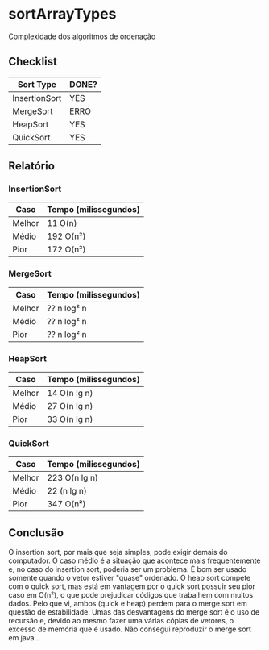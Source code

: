 # sortArrayTypes
Complexidade dos algoritmos de ordenação

## Checklist
| Sort Type | DONE? |
| ------ | ----- |
| InsertionSort | YES |
| MergeSort | ERRO |
| HeapSort | YES |
| QuickSort | YES |

## Relatório
### InsertionSort
| Caso | Tempo (milissegundos) |
| ------ | ----- |
| Melhor | 11 O(n) | -> Números crescentes
| Médio | 192 O(n²) | -> Números aleatórios
| Pior | 172 O(n²) | -> Números decrescentes

### MergeSort
| Caso | Tempo (milissegundos) |
| ------ | ----- |
| Melhor | ?? n log² n | -> ??
| Médio | ?? n log² n | -> ??
| Pior | ?? n log² n| -> ??

### HeapSort
| Caso | Tempo (milissegundos) |
| ------ | ----- |
| Melhor | 14 O(n lg n)| -> Números decrescentes
| Médio | 27 O(n lg n) | -> Números aleatórios
| Pior | 33 O(n lg n) | -> Números crescentes

### QuickSort
| Caso | Tempo (milissegundos) |
| ------ | ----- |
| Melhor | 223 O(n lg n)| -> Números crescentes
| Médio | 22 (n lg n) | -> Números aleatórios
| Pior | 347 O(n²) | -> Números decrescentes

## Conclusão
O insertion sort, por mais que seja simples, pode exigir demais do computador. O caso médio é a situação que acontece mais frequentemente e, no caso do insertion sort, poderia ser um problema. É bom ser usado somente quando o vetor estiver "quase" ordenado.
O heap sort compete com o quick sort, mas está em vantagem por o quick sort possuir seu pior caso em O(n²), o que pode prejudicar códigos que trabalhem com muitos dados. Pelo que vi, ambos (quick e heap) perdem para o merge sort em questão de estabilidade. 
Umas das desvantagens do merge sort é o uso de recursão e, devido ao mesmo fazer uma várias cópias de vetores, o excesso de memória que é usado.
Não consegui reproduzir o merge sort em java...